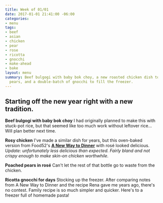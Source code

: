 ```yaml
---
title: Week of 01/01
date: 2017-01-01 21:41:00 -06:00
categories:
- menu
tags:
- beef
- asian
- chicken
- pear
- rose
- ricotta
- gnocchi
- make-ahead
- bake
layout: menu
summary: Beef bulgogi with baby bok choy, a new roasted chicken dish to try, poached
  pears, and a double-batch of gnocchi to fill the freezer.
---
```


## Starting off the new year right with a new tradition.

**Beef bulgogi with baby bok choy** I had originally planned to make this with stuck-pot rice, but that seemed like too much work without leftover rice... Will plan better next time.

**Rosy chicken** I've made a similar dish for years, but this oven-baked version from Food52's [**A New Way to Dinner**](https://www.amazon.com/Food52-New-Way-Dinner-Strategies/dp/0399578005) with rosé looked delicious. _Update: unfortunately less delicious than expected. Fairly bland and not crispy enough to make skin-on chicken worthwhile._

**Poached pears in rosé** Can't let the rest of that bottle go to waste from the chicken.

**Ricotta gnocchi for days** Stocking up the freezer. After comparing notes from A New Way to Dinner and the recipe Rena gave me years ago, there's no contest. Family recipe is so much simpler and quicker. Here's to a freezer full of homemade pasta!
